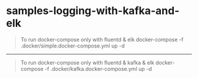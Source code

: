 # samples-logging-with-kafka-and-elk

> To run docker-compose only with fluentd & elk
> docker-compose -f .docker/simple.docker-compose.yml up -d

---

> To run docker-compose only with fluentd & kafka & elk
> docker-compose -f .docker/kafka.docker-compose.yml up -d
